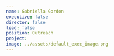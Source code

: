 ```yaml
---
name: Gabriella Gordon
executive: false
director: false
lead: false
position: Outreach
project:  
image: ../assets/default_exec_image.png
---
```

